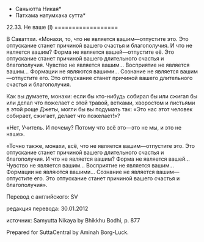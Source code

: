 * Саньютта Никая*
* Патхама натумхака сутта*

22\.33\. Не ваше \(I\)
\=\=\=\=\=\=\=\=\=\=\=\=\=\=\=\=\=\=

В Саваттхи\. «Монахи, то, что не является вашим—отпустите это\. Это отпускание станет причиной вашего счастья и благополучия\. И что не является вашим? Форма не является вашей—отпустите её\. Это отпускание станет причиной вашего длительного счастья и благополучия\. Чувство не является вашим… Восприятие не является вашим… Формации не являются вашими… Сознание не является вашим—отпустите его\. Это отпускание станет причиной вашего длительного счастья и благополучия\.

Как вы думаете, монахи: если бы кто\-нибудь собирал бы или сжигал бы или делал что пожелает с этой травой, ветками, хворостом и листьями в этой роще Джеты, могли бы вы подумать так: «Это нас этот человек собирает, сжигает, делает что пожелает\!»?

«Нет, Учитель\. И почему? Потому что всё это—это не мы, и это не наше»\.

«Точно также, монахи, всё, что не является вашим—отпустите это\. Это отпускание станет причиной вашего длительного счастья и благополучия\. И что не является вашим? Форма не является вашей… Чувство не является вашим… Восприятие не является вашим… Формации не являются вашими… Сознание не является вашим—отпустите его\. Это отпускание станет причиной вашего счастья и благополучия»\.

Перевод с английского: SV

редакция перевода: 30\.01\.2012

источник: Samyutta Nikaya by Bhikkhu Bodhi, p\. 877

Prepared for SuttaCentral by Aminah Borg\-Luck\.